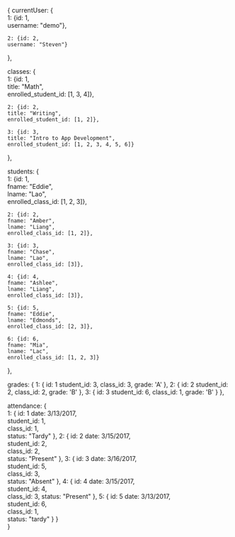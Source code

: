 {
  currentUser: {  
    1: {id: 1,  
    username: "demo"},

    2: {id: 2,  
    username: "Steven"}
  },

  classes: {  
    1: {id: 1,  
    title: "Math",  
    enrolled_student_id: [1, 3, 4]},

    2: {id: 2,  
    title: "Writing",  
    enrolled_student_id: [1, 2]},

    3: {id: 3,  
    title: "Intro to App Development",  
    enrolled_student_id: [1, 2, 3, 4, 5, 6]}
  },

  students: {  
    1: {id: 1,  
    fname: "Eddie",  
    lname: "Lao",  
    enrolled_class_id: [1, 2, 3]},

    2: {id: 2,  
    fname: "Amber",  
    lname: "Liang",  
    enrolled_class_id: [1, 2]},

    3: {id: 3,  
    fname: "Chase",  
    lname: "Lao",  
    enrolled_class_id: [3]},

    4: {id: 4,  
    fname: "Ashlee",  
    lname: "Liang",  
    enrolled_class_id: [3]},

    5: {id: 5,  
    fname: "Eddie",  
    lname: "Edmonds",  
    enrolled_class_id: [2, 3]},

    6: {id: 6,  
    fname: "Mia",  
    lname: "Lac",  
    enrolled_class_id: [1, 2, 3]}
  },

  grades: {
    1: {
      id: 1
      student_id: 3,
      class_id: 3,
      grade: 'A'
    },
    2: {
      id: 2
      student_id: 2,
      class_id: 2,
      grade: 'B'
    },
    3: {
      id: 3
      student_id: 6,
      class_id: 1,
      grade: 'B'
    }
  },

  attendance: {  
    1: {
      id: 1
      date: 3/13/2017,  
      student_id: 1,  
      class_id: 1,  
      status: "Tardy"
    },
    2: {
      id: 2
      date: 3/15/2017,  
      student_id: 2,  
      class_id: 2,  
      status: "Present"
    },
    3: {
      id: 3
      date: 3/16/2017,  
      student_id: 5,  
      class_id: 3,  
      status: "Absent"
    },
    4: {
      id: 4
      date: 3/15/2017,  
      student_id: 4,  
      class_id: 3,
      status: "Present"
    },
    5: {
      id: 5
      date: 3/13/2017,  
      student_id: 6,  
      class_id: 1,  
      status: "tardy"
    }
  }  
}  
